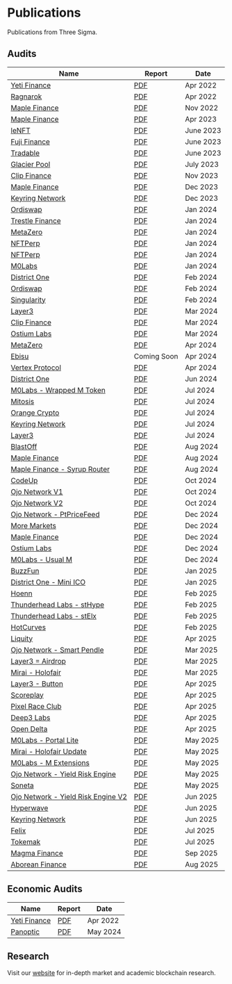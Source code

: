 # Publications

Publications from Three Sigma.

## Audits

| Name                                                             | Report                                                       | Date      |
| ---------------------------------------------------------------- | ------------------------------------------------------------ | --------- |
| [Yeti Finance](https://yetifinance.co/)                          | [PDF](audits/yeti-finance/Yeti_Finance_Audit.pdf)            | Apr 2022  |
| [Ragnarok](https://ragnarok.xyz/)                                | [PDF](audits/ragnarok/Ragnarok_Audit.pdf)                    | Apr 2022  |
| [Maple Finance](https://www.maple.finance/)                      | [PDF](audits/Maple-new/MapleFinance-2022.pdf)                | Nov 2022  |
| [Maple Finance](https://www.maple.finance/)                      | [PDF](audits/Maple-new/MapleFinance-June2023.pdf)            | Apr 2023  |
| [leNFT](https://lenft.fi/)                                       | [PDF](audits/leNFT/LeNFTAudit.pdf)                           | June 2023 |
| [Fuji Finance](https://fuji.finance/)                            | [PDF](audits/fuji/FujiAudit.pdf)                             | June 2023 |
| [Tradable](https://www.tradable.trade/)                          | [PDF](audits/tradable/TradableAudit.pdf)                     | June 2023 |
| [Glacier Pool](https://twitter.com/glacier_pool)                 | [PDF](audits/glacierpool/GlacierAudit.pdf)                   | July 2023 |
| [Clip Finance](https://www.clip.finance/)                        | [PDF](audits/ClipFinance-1/ClipFinanceCore.pdf)              | Nov 2023  |
| [Maple Finance](https://www.maple.finance/)                      | [PDF](audits/Maple-new/MapleFinance-December2023.pdf)        | Dec 2023  |
| [Keyring Network](https://www.keyring.network/)                  | [PDF](audits/Keyring/keyringV1.pdf)                          | Dec 2023  |
| [Ordiswap](https://ordiswap.fi/)                                 | [PDF](audits/ordiswap-amm/OrdiswapAudit.pdf)                 | Jan 2024  |
| [Trestle Finance](https://www.trestleprotocol.io/)               | [PDF](audits/trestle-finance/TrestleAudit.pdf)               | Jan 2024  |
| [MetaZero](https://metazero.gg//)                                | [PDF](audits/metazero/MetazeroVortexAudit.pdf)               | Jan 2024  |
| [NFTPerp](https://nftperp.xyz/)                                  | [PDF](audits/NFTPerp/NFTPerp-1.pdf)                          | Jan 2024  |
| [NFTPerp](https://nftperp.xyz/)                                  | [PDF](audits/NFTPerp-2/NFTPerp-2.pdf)                        | Jan 2024  |
| [M0Labs](https://www.m0.org/)                                    | [PDF](audits/m0labs/MZeroAudit.pdf)                          | Jan 2024  |
| [District One](https://districtone.io/)                          | [PDF](audits/DistrictOne/DistrictOneAudit.pdf)               | Feb 2024  |
| [Ordiswap](https://ordiswap.fi/)                                 | [PDF](audits/ordiswap-token/ordiswap_token_audit.pdf)        | Feb 2024  |
| [Singularity](https://www.thesingularity.network/)               | [PDF](audits/singularity/SingularityAudit.pdf)               | Feb 2024  |
| [Layer3](https://layer3.xyz/)                                    | [PDF](audits/layer3/Layer3Audit.pdf)                         | Mar 2024  |
| [Clip Finance](https://www.clip.finance/)                        | [PDF](audits/ClipFinance-1/ClipFinancePCLBaseSwapInside.pdf) | Mar 2024  |
| [Ostium Labs](https://www.ostium.io/)                            | [PDF](audits/ostiumlabs/OstiumAudit.pdf)                     | Mar 2024  |
| [MetaZero](https://metazero.gg//)                                | [PDF](audits/metazero-2/MetazeroStakingAudit.pdf)            | Apr 2024  |
| [Ebisu](https://ebisu.finance/)                                  | Coming Soon                                                  | Apr 2024  |
| [Vertex Protocol](https://vertexprotocol.com/)                   | [PDF](audits/Vertex/Vertex.pdf)                              | Apr 2024  |
| [District One](https://districtone.io/)                          | [PDF](audits/DistrictOne-2/DistrictOneAudit-2.pdf)           | Jun 2024  |
| [M0Labs - Wrapped M Token](https://www.m0.org/)                  | [PDF](audits/m0labs/WrappedMToken.pdf)                       | Jul 2024  |
| [Mitosis](https://mitosis.org/)                                  | [PDF](audits/mitosis/mitosis-audit.pdf)                      | Jul 2024  |
| [Orange Crypto](https://www.orangecrypto.com/)                   | [PDF](audits/orange-crypto/orange-bridge-audit.pdf)          | Jul 2024  |
| [Keyring Network](https://www.keyring.network/)                  | [PDF](audits/Keyring/KeyringV2.pdf)                          | Jul 2024  |
| [Layer3](https://layer3.xyz/)                                    | [PDF](audits/layer3/Layer3Audit.pdf)                         | Jul 2024  |
| [BlastOff](https://blastoff.zone/)                               | [PDF](audits/BlastOff/IdoPools.pdf)                          | Aug 2024  |
| [Maple Finance](https://www.maple.finance/)                      | [PDF](audits/Maple-new/MapleFinance-August2024.pdf)          | Aug 2024  |
| [Maple Finance - Syrup Router](https://www.maple.finance/)       | [PDF](audits/Maple-new/MapleSyrupRouter-August2024.pdf)      | Aug 2024  |
| [CodeUp](https://codeup.app/)                                    | [PDF](audits/code-up/CodeUP.pdf)                             | Oct 2024  |
| [Ojo Network V1](https://ojo.network/)                           | [PDF](audits/Ojo-Network/Ojo-1.pdf)                          | Oct 2024  |
| [Ojo Network V2](https://ojo.network/)                           | [PDF](audits/Ojo-Network/Ojo-2.pdf)                          | Oct 2024  |
| [Ojo Network - PtPriceFeed](https://ojo.network/)                | [PDF](audits/Ojo-Network/OjoPtPriceFeed.pdf)                 | Dec 2024  |
| [More Markets](https://www.more.markets/)                        | [PDF](audits/More-Markets/MORE.pdf)                          | Dec 2024  |
| [Maple Finance](https://www.maple.finance/)                      | [PDF](audits/Maple-new/MapleFinance-December2024.pdf)        | Dec 2024  |
| [Ostium Labs](https://www.ostium.io/)                            | [PDF](audits/ostiumlabs-2/Ostium.pdf)                        | Dec 2024  |
| [M0Labs - Usual M](https://www.m0.org/)                          | [PDF](audits/m0labs-2/M0UsualM.pdf)                          | Dec 2024  |
| [BuzzFun](https://buzzfun.io/)                                   | [PDF](audits/buzzfun/BuzzFun.pdf)                            | Jan 2025  |
| [District One - Mini ICO](https://districtone.io/)               | [PDF](audits/DistrictOne-2/Mini-ICO.pdf)                     | Jan 2025  |
| [Hoenn](https://www.hoenn.fi/)                                   | [PDF](audits/Hoenn/Hoenn.pdf)                                | Feb 2025  |
| [Thunderhead Labs - stHype](https://thunderhead.xyz/)            | [PDF](audits/thunderhead/stHype.pdf)                         | Feb 2025  |
| [Thunderhead Labs - stElx](https://thunderhead.xyz/)             | [PDF](audits/thunderhead/stElx.pdf)                          | Feb 2025  |
| [HotCurves](https://hotcurves.xyz/)                              | [PDF](audits/hotcurves/HotCurves.pdf)                        | Feb 2025  |
| [Liquity](https://www.liquity.org/)                              | [PDF](audits/liquity/Liquity.pdf)                            | Apr 2025  |
| [Ojo Network - Smart Pendle](https://ojo.network/)               | [PDF](audits/Ojo-Network/OjoSmartPendle.pdf)                 | Mar 2025  |
| [Layer3 = Airdrop](https://layer3.xyz/)                          | [PDF](audits/layer3/Layer3-Airdrop.pdf)                      | Mar 2025  |
| [Mirai - Holofair](https://www.hololaunch.ai/token/mirai)        | [PDF](audits/mirai/Holofair.pdf)                             | Mar 2025  |
| [Layer3 - Button](https://layer3.xyz/)                           | [PDF](audits/layer3/Layer3-Button.pdf)                       | Apr 2025  |
| [Scoreplay](https://app.scoreplay.xyz/)                          | [PDF](audits/scoreplay/SCOREPLAY.pdf)                        | Apr 2025  |
| [Pixel Race Club](https://pixelraceclub.com/)                    | [PDF](audits/PRC/PRC.pdf)                                    | Apr 2025  |
| [Deep3 Labs](https://www.deep3.ai/)                              | [PDF](audits/deep3/Deep3.pdf)                                | Apr 2025  |
| [Open Delta]()                                                   | [PDF](audits/opendelta/IndexTokenStaking.pdf)                | Apr 2025  |
| [M0Labs - Portal Lite](https://www.m0.org/)                      | [PDF](audits/m0labs-2/M0PortalLite.pdf)                      | May 2025  |
| [Mirai - Holofair Update](https://www.hololaunch.ai/token/mirai) | [PDF](audits/mirai/Holofair-Update.pdf)                      | May 2025  |
| [M0Labs - M Extensions](https://www.m0.org/)                     | [PDF](audits/m0labs-2/M0-MExtensions.pdf)                    | May 2025  |
| [Ojo Network - Yield Risk Engine](https://ojo.network/)          | [PDF](audits/Ojo-Network/YieldRiskEngine.pdf)                | May 2025  |
| [Soneta]()                                                       | [PDF](audits/soneta/Soneta.pdf)                              | May 2025  |
| [Ojo Network - Yield Risk Engine V2](https://ojo.network/)       | [PDF](audits/Ojo-Network/YieldRiskEngineV2.pdf)              | Jun 2025  |
| [Hyperwave]()                                                    | [PDF](audits/Hyperwave/HyperliquidForwarder.pdf)             | Jun 2025  |
| [Keyring Network](https://www.keyring.network/)                  | [PDF](audits/Keyring/Keyring_LeveragedUnwinding.pdf)         | Jun 2025  |
| [Felix](https://www.usefelix.xyz/)                               | [PDF](audits/Felix/Felix.pdf)                                | Jul 2025  |
| [Tokemak](https://app.auto.finance/)                             | [PDF](audits/tokemak/Tokemak.pdf)                            | Jul 2025  |
| [Magma Finance](https://magmafinance.io/)                        | [PDF](audits/magma/Magma.pdf)                                | Sep 2025  |
| [Aborean Finance](https://aborean.finance/)                      | [PDF](audits/aborean-finance/AboreanFinance.pdf)            | Aug 2025  |

## Economic Audits

| Name                                    | Report                                                               | Date     |
| --------------------------------------- | -------------------------------------------------------------------- | -------- |
| [Yeti Finance](https://yetifinance.co/) | [PDF](economic-reports/yeti-finance/Yeti_Finance_EconomicReport.pdf) | Apr 2022 |
| [Panoptic](https://panoptic.xyz/)       | [PDF](economic-reports/panoptic/Panoptic_Simulations_Report.pdf)     | May 2024 |

## Research

Visit our [website](https://threesigma.xyz/blog) for in-depth market and academic blockchain research.
